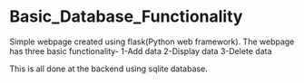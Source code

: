# Basic_Database_Functionality

Simple webpage created using flask(Python web framework).
The webpage has three basic functionality-
  1-Add data
  2-Display data
  3-Delete data
  
This is all done at the backend using sqlite database.

